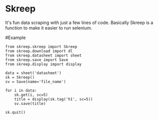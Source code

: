 # Skreep
It's fun data scraping with just a few lines of code. Basically Skreep is a function to make it easier to run selenium.

#Example
```
from skreep.skreep import Skreep
from skreep.download import dl
from skreep.datasheet import sheet
from skreep.save import Save
from skreep.display import display

data = sheet('datasheet')
sk = Skreep()
sv = Save(name='file_name')

for i in data:
    sk.get(i, sc=5)
    title = display(sk.tag('h1', sc=5))
    sv.save(title)

sk.quit()
```
